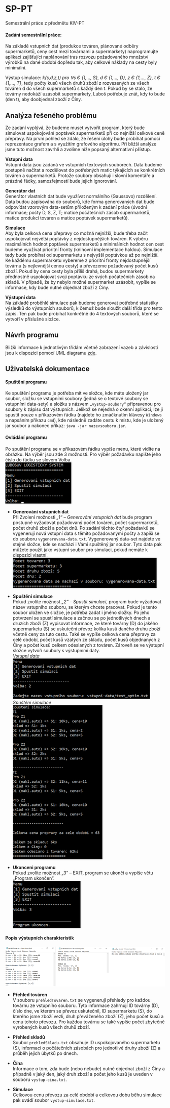 # SP-PT
Semestrální práce z předmětu KIV-PT

#### Zadání semestrální práce: 
Na základě vstupních dat (produkce továren, plánované odběry supermarketů, ceny cest mezi továrnami a supermarkety) naprogramujte aplikaci zajišťující naplánování tras rozvozu požadovaného množství výrobků na dané období dopředu tak, aby celkové náklady na cesty byly minimální.  

Výstup simulace: *k(s,d,z,t) pro ꓯs Є {1,…, S}, d Є {1,…, D}, z Є {1,…, Z}, t Є {1,…, T}*, tedy počty kusů všech druhů zboží z rozvezených ze všech továren d do všech supermarketů s každý den t. Pokud by se stalo, že továrny nedokáží uzásobit supermarkety, Luboš potřebuje znát, kdy to bude (den t), aby doobjednal zboží z Číny.

## Analýza řešeného problému
Ze zadání vyplývá, že budeme muset vytvořit program, který bude simulovat uspokojování poptávek supermarketů při co nejnižší celkové ceně přepravy. Na první pohled se zdálo, že řešení úlohy bude probíhat pomocí reprezentace grafem a s využitím grafového algoritmu. Při bližší analýze jsme tuto možnost zavrhli a zvolíme níže popsaný alternativní přístup.

**Vstupní data**  
Vstupní data jsou zadaná ve vstupních textových souborech. Data budeme postupně načítat a rozdělovat do potřebných matic týkajících se konkrétních továren a supermarketů. Protože soubory obsahují i slovní komentáře a prázdné řádky, samozřejmostí bude jejich ignorování. 

**Generátor dat**  
Generátor vlastních dat bude využívat normálního (Gaussovo) rozdělení. Data budou zapisována do souborů, kde forma generovaných dat bude odpovídat vzorovým data-setům přiloženým k zadání práce (úvodní informace; počty D, S, Z, T; matice počátečních zásob supermarketů, matice produkcí továren a matice poptávek supermarketů). 

**Simulace**  
Aby byla celková cena přepravy co možná nejnižší, bude třeba začít uspokojovat největší poptávky z nejdostupnějších továren. K výběru maximálních hodnot poptávek supermarketů a minimálních hodnot cen cest budeme využívat prioritní fronty (knihovní implementace haldou). Simulace tedy bude probíhat od supermarketu s nejvyšší poptávkou až po nejnižší. Ke každému supermarketu  vybereme z prioritní fronty nejdostupnější továrnu (s nejlevnější cenou cesty) a převezeme požadovaný počet kusů zboží. Pokud by cena cesty byla příliš drahá, budou supermarkety přednostně uspokojovat svoji poptávku ze svých počátečních zásob na skladě. V případě, že by nebylo možné supermarket uzásobit, vypíše se informace, kdy bude nutné objednat zboží z Číny. 

**Výstupní data**  
Na základě proběhlé simulace pak budeme generovat potřebné statistiky výsledků do výstupních souborů, k čemuž bude sloužit další třída pro tento zápis. Ten pak bude probíhat konkrétně do 4 textových souborů, které se vytvoří v příslušné složce. 

## Návrh programu
Bližší informace k jednotlivým třídám včetně zobrazení vazeb a závislosti jsou k dispozici pomocí UML diagramu [zde](https://github.com/andrlikjirka/SP-PT/blob/main/SemestralniPrace/uml/uml.png).

## Uživatelská dokumentace  
#### Spuštění programu
Ke spuštění programu je potřeba mít ve složce, kde máte uložený jar soubor, složku se vstupními soubory (jedná se o textové soubory se vstupními data-sety) a složku s názvem `„vystup-soubory“` připravenou pro soubory k zápisu dat výstupních. Jelikož se nejedná o okenní aplikaci, lze ji spustit pouze v příkazovém řádku (najdete ho zmáčknutím klávesy `Windows` a napsáním příkazu `cmd`), kde následně zadáte cestu k místu, kde je uložený jar soubor a nakonec příkaz: `java -jar nazevsouboru.jar`.  

#### Ovládání programu   
Po spuštění programu se v příkazovém řádku vypíše menu, které vidíte na obrázku. Na výběr jsou zde 3 možnosti. Pro výběr požadavku napište jeho číslo do řádku se slovem Volba.  
![menu](https://raw.githubusercontent.com/andrlikjirka/SP-PT/main/SemestralniPrace/dokumentace/img/menu.png)

* **Generování vstupních dat**  
Při Zvolení možnosti *„1“ – Generování vstupních dat* bude program postupně vyžadovat požadovaný počet továren, počet supermarketů, počet druhů zboží a počet dnů. Po zadání těchto čtyř požadavků se vygenerují nová vstupní data s těmito požadovanými počty a zapíší se do souboru `vygenerovana-data.txt`. Vygenerovaný data-set najdete ve stejné složce, kde se nachází i Vámi spuštěný jar soubor. Tyto data pak můžete použít jako vstupní soubor pro simulaci, pokud nemáte k dispozici vlastní.  
![generator](https://raw.githubusercontent.com/andrlikjirka/SP-PT/main/SemestralniPrace/dokumentace/img/generovani-dat.png)

* **Spuštění simulace**    
Pokud zvolíte možnost *„2“ - Spustit simulaci*, program bude vyžadovat název vstupního souboru, se kterým chcete pracovat. Pokud je tento soubor uložen ve složce, je potřeba zadat i jméno složky. Po jeho potvrzení se spustí simulace a začnou se po jednotlivých dnech a druzích zboží (Z) vypisovat informace, ze které továrny (D) do jakého supermarketu (S) se uskuteční převoz kolika kusů daného druhu zboží včetně ceny za tuto cestu. Také se vypíše celková cena přepravy za celé období, počet kusů vzatých ze skladu, počet kusů objednaných z Číny a počet kusů celkem odeslaných z továren. Zároveň se ve výstupní složce vytvoří soubory s výstupními daty.  
*Vstupní data*  
![vstupni data](https://raw.githubusercontent.com/andrlikjirka/SP-PT/main/SemestralniPrace/dokumentace/img/vstupni-data.png)  
*Spuštění simulace*  
![simulace](https://raw.githubusercontent.com/andrlikjirka/SP-PT/main/SemestralniPrace/dokumentace/img/simulace.png)  

* **Ukonceni programu**  
Pokud zvolíte možnost „3“ – EXIT, program se ukončí a vypíše větu „Program ukončen“.  
![ukonceni](https://raw.githubusercontent.com/andrlikjirka/SP-PT/main/SemestralniPrace/dokumentace/img/ukonceni.png)  

#### Popis výstupních charakteristik  
![vystupni charakteristiky](https://raw.githubusercontent.com/andrlikjirka/SP-PT/main/SemestralniPrace/dokumentace/img/vystup-soubory.png)  
* **Přehled továren**  
V souboru `prehledTovaren.txt` se vygenerují přehledy pro každou továrnu ze vstupního souboru. Tyto informace zahrnují ID továrny (D), číslo dne, ve kterém se převoz uskutečnil, ID supermarketu (S), do kterého jsme zboží vezli, druh převáženého zboží (Z), jeho počet kusů a cenu tohoto převozu. Pro každou továrnu se také vypíše počet zbytečně vyrobených kusů všech druhů zboží. 

* **Přehled skladů**  
Soubor `prehledSkladu.txt` obsahuje ID uspokojovaného supermarketu (S), informaci o počátečních zásobách pro jednotlivé druhy zboží (Z) a průběh jejich úbytků po dnech.

* **Čína**  
Informace o tom, zda bude (nebo nebude) nutné objednat zboží z Číny a případně v jaký den, jaký druh zboží a počet jeho kusů je uveden v souboru `vystup-cina.txt`.

* **Simulace**  
Celkovou cenu převozu za celé období a celkovou dobu běhu simulace pak uvádí soubor `vystup-simulace.txt`.  
